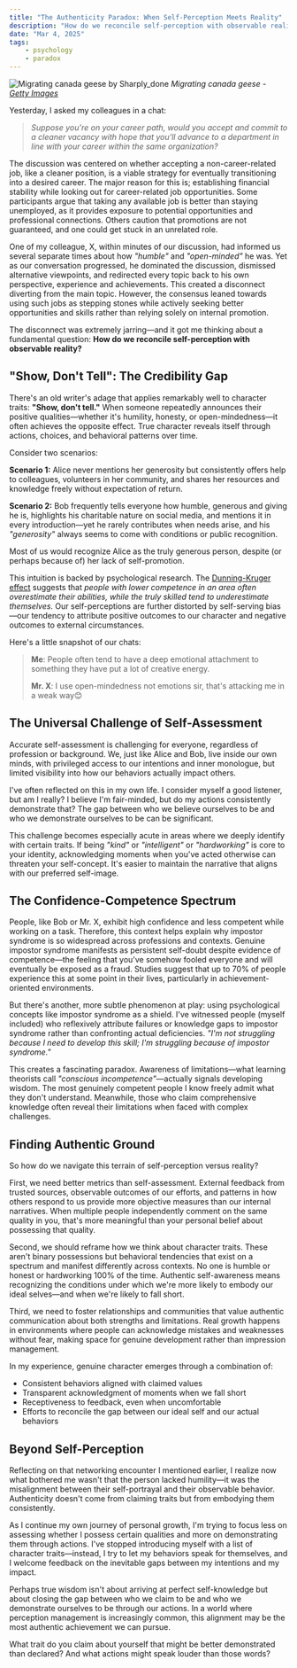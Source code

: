 ```yaml
---
title: "The Authenticity Paradox: When Self-Perception Meets Reality"
description: "How do we reconcile self-perception with observable reality?"
date: "Mar 4, 2025"
tags:
    - psychology
    - paradox
---
```


![Migrating canada geese by Sharply_done](https://images.fineartamerica.com/images-medium-large-5/xl-migrating-canada-geese-sharplydone.jpg)
_Migrating canada geese - [Getty Images](https://www.gettyimages.com/detail/photo/migrating-canada-geese-royalty-free-image/136917788?searchscope=image%2Cfilm)_

Yesterday, I asked my colleagues in a chat:

> _Suppose you're on your career path, would you accept and commit to a cleaner vacancy with hope that you'll advance to a department in line with your career within the same organization?_

The discussion was centered on whether accepting a non-career-related job, like a cleaner position, is a viable strategy for eventually transitioning into a desired career. The major reason for this is; establishing financial stability while looking out for career-related job opportunities. Some participants argue that taking any available job is better than staying unemployed, as it provides exposure to potential opportunities and professional connections. Others caution that promotions are not guaranteed, and one could get stuck in an unrelated role.

One of my colleague, X, within minutes of our discussion, had informed us several separate times about how _"humble"_ and _"open-minded"_ he was. Yet as our conversation progressed, he dominated the discussion, dismissed alternative viewpoints, and redirected every topic back to his own perspective, experience and achievements. This created a disconnect diverting from the main topic. However, the consensus leaned towards using such jobs as stepping stones while actively seeking better opportunities and skills rather than relying solely on internal promotion.

The disconnect was extremely jarring—and it got me thinking about a fundamental question: **How do we reconcile self-perception with observable reality?**

## "Show, Don't Tell": The Credibility Gap

There's an old writer's adage that applies remarkably well to character traits: **"Show, don't tell."** When someone repeatedly announces their positive qualities—whether it's humility, honesty, or open-mindedness—it often achieves the opposite effect. True character reveals itself through actions, choices, and behavioral patterns over time.

Consider two scenarios:

**Scenario 1:** Alice never mentions her generosity but consistently offers help to colleagues, volunteers in her community, and shares her resources and knowledge freely without expectation of return.

**Scenario 2:** Bob frequently tells everyone how humble, generous and giving he is, highlights his charitable nature on social media, and mentions it in every introduction—yet he rarely contributes when needs arise, and his _"generosity"_ always seems to come with conditions or public recognition.

Most of us would recognize Alice as the truly generous person, despite (or perhaps because of) her lack of self-promotion.

This intuition is backed by psychological research. The [Dunning-Kruger effect]() suggests that _people with lower competence in an area often overestimate their abilities, while the truly skilled tend to underestimate themselves._ Our self-perceptions are further distorted by self-serving bias—our tendency to attribute positive outcomes to our character and negative outcomes to external circumstances.

Here's a little snapshot of our chats:

> **Me**: People often tend to have a deep emotional attachment to something they have put a lot of creative energy.
>
> **Mr. X**: I use open-mindedness not emotions sir, that's attacking me in a weak way😊

## The Universal Challenge of Self-Assessment

Accurate self-assessment is challenging for everyone, regardless of profession or background. We, just like Alice and Bob, live inside our own minds, with privileged access to our intentions and inner monologue, but limited visibility into how our behaviors actually impact others.

I've often reflected on this in my own life. I consider myself a good listener, but am I really? I believe I'm fair-minded, but do my actions consistently demonstrate that? The gap between who we believe ourselves to be and who we demonstrate ourselves to be can be significant.

This challenge becomes especially acute in areas where we deeply identify with certain traits. If being _"kind"_ or _"intelligent"_ or _"hardworking"_ is core to your identity, acknowledging moments when you've acted otherwise can threaten your self-concept. It's easier to maintain the narrative that aligns with our preferred self-image.

## The Confidence-Competence Spectrum

People, like Bob or Mr. X, exhibit high confidence and less competent while working on a task. Therefore, this context helps explain why impostor syndrome is so widespread across professions and contexts. Genuine impostor syndrome manifests as persistent self-doubt despite evidence of competence—the feeling that you've somehow fooled everyone and will eventually be exposed as a fraud. Studies suggest that up to 70% of people experience this at some point in their lives, particularly in achievement-oriented environments.

But there's another, more subtle phenomenon at play: using psychological concepts like impostor syndrome as a shield. I've witnessed people (myself included) who reflexively attribute failures or knowledge gaps to impostor syndrome rather than confronting actual deficiencies. _"I'm not struggling because I need to develop this skill; I'm struggling because of impostor syndrome."_

This creates a fascinating paradox. Awareness of limitations—what learning theorists call _"conscious incompetence"_—actually signals developing wisdom. The most genuinely competent people I know freely admit what they don't understand. Meanwhile, those who claim comprehensive knowledge often reveal their limitations when faced with complex challenges.

## Finding Authentic Ground

So how do we navigate this terrain of self-perception versus reality?

First, we need better metrics than self-assessment. External feedback from trusted sources, observable outcomes of our efforts, and patterns in how others respond to us provide more objective measures than our internal narratives. When multiple people independently comment on the same quality in you, that's more meaningful than your personal belief about possessing that quality.

Second, we should reframe how we think about character traits. These aren't binary possessions but behavioral tendencies that exist on a spectrum and manifest differently across contexts. No one is humble or honest or hardworking 100% of the time. Authentic self-awareness means recognizing the conditions under which we're more likely to embody our ideal selves—and when we're likely to fall short.

Third, we need to foster relationships and communities that value authentic communication about both strengths and limitations. Real growth happens in environments where people can acknowledge mistakes and weaknesses without fear, making space for genuine development rather than impression management.

In my experience, genuine character emerges through a combination of:

- Consistent behaviors aligned with claimed values
- Transparent acknowledgment of moments when we fall short
- Receptiveness to feedback, even when uncomfortable
- Efforts to reconcile the gap between our ideal self and our actual behaviors

## Beyond Self-Perception

Reflecting on that networking encounter I mentioned earlier, I realize now what bothered me wasn't that the person lacked humility—it was the misalignment between their self-portrayal and their observable behavior. Authenticity doesn't come from claiming traits but from embodying them consistently.

As I continue my own journey of personal growth, I'm trying to focus less on assessing whether I possess certain qualities and more on demonstrating them through actions. I've stopped introducing myself with a list of character traits—instead, I try to let my behaviors speak for themselves, and I welcome feedback on the inevitable gaps between my intentions and my impact.

Perhaps true wisdom isn't about arriving at perfect self-knowledge but about closing the gap between who we claim to be and who we demonstrate ourselves to be through our actions. In a world where perception management is increasingly common, this alignment may be the most authentic achievement we can pursue.

What trait do you claim about yourself that might be better demonstrated than declared? And what actions might speak louder than those words?

